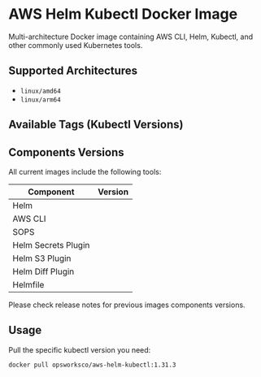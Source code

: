 # AWS Helm Kubectl Docker Image

Multi-architecture Docker image containing AWS CLI, Helm, Kubectl, and other commonly used Kubernetes tools.

## Supported Architectures

- `linux/amd64`
- `linux/arm64`

## Available Tags (Kubectl Versions)



## Components Versions

All current images include the following tools:

| Component | Version |
|-----------|---------|
| Helm |  |
| AWS CLI |  |
| SOPS |  |
| Helm Secrets Plugin |  |
| Helm S3 Plugin |  |
| Helm Diff Plugin |  |
| Helmfile |  |

Please check release notes for previous images components versions.

## Usage

Pull the specific kubectl version you need:
```bash
docker pull opsworksco/aws-helm-kubectl:1.31.3
